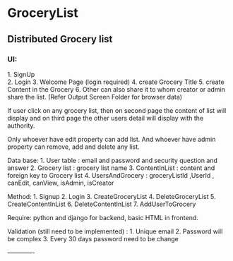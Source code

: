 # GroceryList

<h2>Distributed Grocery list</h2>

<h3>UI:</h3>
	1. SignUp <br>
	2. Login
	3. Welcome Page (login required)
	4. create Grocery Title
	5. create Content in the Grocery
	6. Other can also share it to whom creator or admin share the list. 
	(Refer Output Screen Folder for browser data)

If user click on any grocery list, then on second page the content of list will display and on third page the other users detail will display with the authority. 

Only whoever have edit property can add list. 
And whoever have admin property can remove, add and delete any list. 

Data base:
	1.	User table : email and password and security question and answer
	2.	Grocery list : grocery list name
	3.	ContentInList : content and foreign key to Grocery list
	4.	UsersAndGrocery : groceryListId ,UserId , canEdit, canView, isAdmin, isCreator

Method:
	1.	Signup
	2.	Login
	3.	CreateGroceryList
	4.	DeleteGroceryList
	5.	CreateContentInList
	6.	DeleteContentInList
	7.	AddUserToGrocery

Require: python and django for backend, basic HTML in frontend. 

Validation (still need to be implemented) : 
	1.	Unique email
	2.	Password will be complex
	3.	Every 30 days password need to be change

————-
